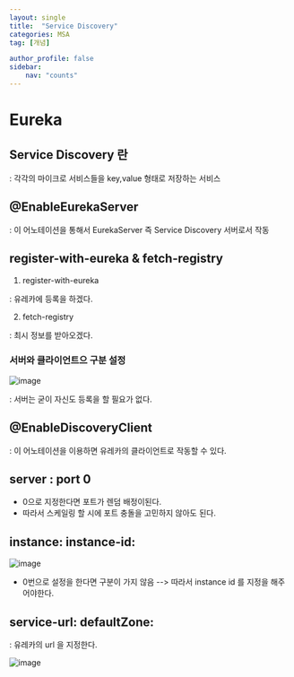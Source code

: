 ```yaml
---
layout: single
title:  "Service Discovery"
categories: MSA
tag: [개념]

author_profile: false
sidebar:
    nav: "counts"
---
```


# Eureka

## Service Discovery 란

: 각각의 마이크로 서비스들을 key,value 형태로 저장하는 서비스

## @EnableEurekaServer

: 이 어노테이션을 통해서 EurekaServer 즉 Service Discovery 서버로서 작동

## register-with-eureka & fetch-registry

1) register-with-eureka 

: 유레카에 등록을 하겠다.

2) fetch-registry

: 최시 정보를 받아오겠다.

### 서버와 클라이언트으 구분 설정

![image](https://user-images.githubusercontent.com/108928206/227783332-f9477252-7b89-43cb-b47f-e4afd6b037e0.png)

: 서버는 굳이 자신도 등록을 할 필요가 없다.

## @EnableDiscoveryClient

: 이 어노테이션을 이용하면 유레카의 클라이언트로 작동할 수 있다.

## server : port 0

- 0으로 지정한다면 포트가 렌덤 배정이된다.
- 따라서 스케일링 할 시에 포트 충돌을 고민하지 않아도 된다.

##   instance: instance-id:

![image](https://user-images.githubusercontent.com/108928206/227783593-e2095ffb-710c-4a47-8c61-957e96a2bf2b.png)

- 0번으로 설정을 한다면 구분이 가지 않음 --> 따라서 instance id 를 지정을 해주어야한다.

## service-url: defaultZone:

: 유레카의 url 을 지정한다.

![image](https://user-images.githubusercontent.com/108928206/227783632-fe295be6-9717-42b3-be79-e69eae113996.png)





